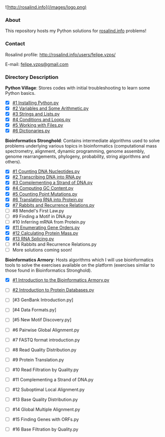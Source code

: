 ![http://rosalind.info](/images/logo.png)

### About 
This repository hosts my Python solutions for [rosalind.info](http://rosalind.info) problems!

### Contact
Rosalind profile: http://rosalind.info/users/felipe.vzps/

E-mail: felipe.vzps@gmail.com

### Directory Description
**Python Village**: Stores codes with initial troubleshooting to learn some Python basics.

- [x] [#1 Installing Python.py](https://github.com/felipevzps/rosalind.info/blob/master/Python%20Village/%231%20Installing%20Python.py)
- [x] [#2 Variables and Some Arithmetic.py](https://github.com/felipevzps/rosalind.info/blob/master/Python%20Village/%232%20Variables%20and%20Some%20Arithmetic.py)
- [x] [#3 Strings and Lists.py](https://github.com/felipevzps/rosalind.info/blob/master/Python%20Village/%233%20Strings%20and%20Lists.py)
- [x] [#4 Conditions and Loops.py](https://github.com/felipevzps/rosalind.info/blob/master/Python%20Village/%234%20Conditions%20and%20Loops.py)
- [x] [#5 Working with Files.py](https://github.com/felipevzps/rosalind.info/blob/master/Python%20Village/%235%20Working%20with%20Files.py)
- [x] [#6 Dictionaries.py](https://github.com/felipevzps/rosalind.info/blob/master/Python%20Village/%236%20Dictionaries.py)

**Bioinformatics Stronghold**: Contains intermediate algorithms used to solve problems underlying various topics in bioinformatics (computational mass spectrometry, alignment, dynamic programming, genome assembly, genome rearrangements, phylogeny, probability, string algorithms and others).

- [x] [#1 Counting DNA Nucleotides.py](https://github.com/felipevzps/rosalind.info/blob/master/Bioinformatics%20Stronghold/%231.1%20Counting%20DNA%20Nucleotides.py)
- [x] [#2 Transcribing DNA into RNA.py](https://github.com/felipevzps/rosalind.info/blob/master/Bioinformatics%20Stronghold/%232%20Transcribing%20DNA%20into%20RNA.py)
- [x] [#3 Complementing a Strand of DNA.py](https://github.com/felipevzps/rosalind.info/blob/master/Bioinformatics%20Stronghold/%233%20Complementing%20a%20Strand%20of%20DNA.py)
- [x] [#4 Computing GC Content.py](https://github.com/felipevzps/rosalind.info/blob/master/Bioinformatics%20Stronghold/%234%20Computing%20GC%20Content.py)
- [x] [#5 Counting Point Mutations.py](https://github.com/felipevzps/rosalind.info/blob/master/Bioinformatics%20Stronghold/%235%20Counting%20Point%20Mutations.py)
- [x] [#6 Translating RNA into Protein.py](https://github.com/felipevzps/rosalind.info/blob/master/Bioinformatics%20Stronghold/%236%20Translating%20RNA%20into%20Protein.py)
- [x] [#7 Rabbits and Recurrence Relations.py](https://github.com/felipevzps/rosalind.info/blob/master/Bioinformatics%20Stronghold/%237%20Finding%20a%20Motif%20in%20DNA.py)
- [ ] #8 Mendel's First Law.py
- [ ] #9 Finding a Motif in DNA.py
- [ ] #10 Inferring mRNA from Protein.py
- [x] [#11 Enumerating Gene Orders.py](https://github.com/felipevzps/rosalind.info/blob/master/Bioinformatics%20Stronghold/%2311%20Enumerating%20Gene%20Orders.py)
- [x] [#12 Calculating Protein Mass.py](https://github.com/felipevzps/rosalind.info/blob/master/Bioinformatics%20Stronghold/%2312%20Calculating%20Protein%20Mass.py)
- [x] [#13 RNA Splicing.py](https://github.com/felipevzps/rosalind.info/blob/master/Bioinformatics%20Stronghold/%2313%20RNA%20Splicing.py)
- [ ] #14 Rabbits and Recurrence Relations.py
- [ ] More solutions coming soon!

**Bioinformatics Armory**: Hosts algorithms which I will use bioinformatics tools to solve the exercises available on the platform (exercises similar to those found in Bioinformatics Stronghold).

- [x] [#1 Introduction to the Bioinformatics Armory.py](https://github.com/felipevzps/rosalind.info/blob/master/Bioinformatics%20Armory/%231%20Introduction%20to%20the%20Bioinformatics%20Armory.py)
- [ ] [#2 Introduction to Protein Databases.py](https://github.com/felipevzps/rosalind.info/blob/master/Bioinformatics%20Armory/%232%20Introduction%20to%20Protein%20Databases.py)
- [ ] [#3 GenBank Introduction.py]
- [ ] [#4 Data Formats.py]
- [ ] [#5 New Motif Discovery.py]
- [ ] #6 Pairwise Global Alignment.py
- [ ] #7 FASTQ format introduction.py
- [ ] #8 Read Quality Distribution.py
- [ ] #9 Protein Translation.py
- [ ] #10 Read Filtration by Quality.py
- [ ] #11 Complementing a Strand of DNA.py
- [ ] #12 Suboptimal Local Alignment.py
- [ ] #13 Base Quality Distribution.py
- [ ] #14 Global Multiple Alignment.py
- [ ] #15 Finding Genes with ORFs.py
- [ ] #16 Base Filtration by Quality.py



